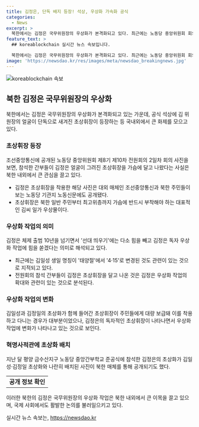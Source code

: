 ```yaml
---
title: 김정은, 단독 배지 등장! 석상, 우상화 가속화 공식
categories:
  - News
excerpt: >
  북한에서는 김정은 국무위원장의 우상화가 본격화되고 있다. 최근에는 노동당 중앙위원회 회의에서 참석한 간부들이 김정은의 얼굴이 단독으로 새겨진 초상휘장을 착용한 모습이 확인되었다. 이는 김일성과 김정일의 초상화와 함께 착용되는 경우가 많았던 것과 대조적이다. 또한, 김일성 생일 명칭이 변경되는 등 김정은의 독자 우상화 작업이 본격화되고 있는 것으로 보인다. 이러한 독자적인 우상화 작업은 북한의 정치적 변화와 더불어 김정은 체제의 특징으로 분석된다.
feature_text: >
  ## koreablockchain 실시간 뉴스 속보입니다.

  북한에서는 김정은 국무위원장의 우상화가 본격화되고 있다. 최근에는 노동당 중앙위원회 회의에서 참석한 간부들이 김정은의 얼굴이 단독으로 새겨진 초상휘장을 착용한 모습이 확인되었다. 이는 김일성과 김정일의 초상화와 함께 착용되는 경우가 많았던 것과 대조적이다. 또한, 김일성 생일 명칭이 변경되는 등 김정은의 독자 우상화 작업이 본격화되고 있는 것으로 보인다. 이러한 독자적인 우상화 작업은 북한의 정치적 변화와 더불어 김정은 체제의 특징으로 분석된다.
image: 'https://newsdao.kr/res/images/meta/newsdao_breakingnews.jpg'
---
```


<p><img src="https://newsdao.kr/res/images/meta/newsdao_breakingnews.jpg" alt="koreablockchain 속보" /></p>

<h2 data-ke-size="size26">북한 김정은 국무위원장의 우상화</h2>

<p data-ke-size="size16">북한에서는 김정은 국무위원장의 우상화가 본격화되고 있는 가운데, 공식 석상에 김 위원장의 얼굴이 단독으로 새겨진 초상휘장이 등장하는 등 국내외에서 큰 화제를 모으고 있다.</p>

<h3>초상휘장 등장</h3>

<p data-ke-size="size16">조선중앙통신에 공개된 노동당 중앙위원회 제8기 제10차 전원회의 2일차 회의 사진을 보면, 참석한 간부들이 김정은 얼굴이 그려진 초상휘장을 가슴에 달고 나왔다는 사실은 북한 내외에서 큰 관심을 끌고 있다.</p>

<ul>
  <li>김정은 초상휘장을 착용한 해당 사진은 대외 매체인 조선중앙통신과 북한 주민들이 보는 노동당 기관지 노동신문에도 공개됐다.</li>
  <li>초상휘장은 북한 일반 주민부터 최고위층까지 가슴에 반드시 부착해야 하는 대표적인 김씨 일가 우상물이다.</li>
</ul>

<h3>우상화 작업의 의미</h3>

<p data-ke-size="size16">김정은 체제 출범 10년을 넘기면서 '선대 띄우기'에는 다소 힘을 빼고 김정은 독자 우상화 작업에 힘을 쏟겠다는 의미로 해석되고 있다.</p>

<ul>
  <li>최근에는 김일성 생일 명칭이 '태양절'에서 '4·15'로 변경된 것도 관련이 있는 것으로 지적되고 있다.</li>
  <li>전원회의 참석 간부들이 김정은 초상휘장을 달고 나온 것은 김정은 우상화 작업의 확대와 관련이 있는 것으로 분석된다.</li>
</ul>

<h3>우상화 작업의 변화</h3>

<p data-ke-size="size16">김일성과 김정일의 초상화가 함께 들어간 초상휘장이 주민들에게 대량 보급돼 이를 착용하고 다니는 경우가 대부분이었으나, 김정은의 독자적인 초상휘장이 나타나면서 우상화 작업에 변화가 나타나고 있는 것으로 보인다.</p>

<h3>혁명사적관에 초상화 배치</h3>

<p data-ke-size="size16">지난 달 평양 금수산지구 노동당 중앙간부학교 준공식에 참석한 김정은의 초상화가 김일성·김정일 초상화와 나란히 배치된 사진이 북한 매체를 통해 공개되기도 했다.</p>

<table>
  <tbody>
    <tr>
      <td style="text-align: center; height: 17px;"><b>공개 정보 확인</b></td>
    </tr>
  </tbody>
</table>

<p>이러한 북한의 김정은 국무위원장의 우상화 작업은 북한 내외에서 큰 이목을 끌고 있으며, 국제 사회에서도 활발한 논의를 불러일으키고 있다.</p>
실시간 뉴스 속보는, <a href="https://newsdao.kr" rel="dofollow">https://newsdao.kr</a>


